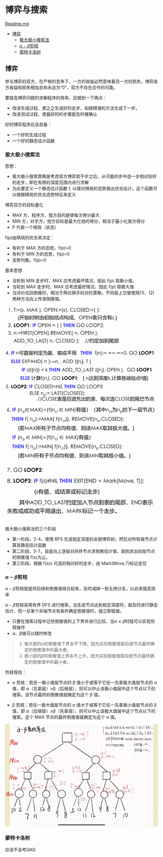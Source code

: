 # 博弈与搜索

[Readme.md](Readme.md)

<!-- vim-markdown-toc GFM -->

* [博弈](#博弈)
    * [极大极小搜索法](#极大极小搜索法)
    * [$\alpha-\beta$剪枝](#alpha-beta剪枝)
    * [蒙特卡洛树](#蒙特卡洛树)

<!-- vim-markdown-toc -->
## 博弈

参与博弈的双方，在严格的竞争下，一方的收益必然意味着另一方的损失，博弈各方收益和损失相加总和永远为“0”，双方不存在合作的可能。

要提高博弈问题的求解程序的效率，应做到一下两点：

-   改进生成过程，使之之生成好的走步，如按棋谱的方法生成下一步。
-   改进测试过程，使最好的的步骤能及时被确认

好的博弈程序应该具备：

-   一个好的生成过程
-   一个好的静态估计函数

### 极大极小搜索法

思想：

-   极大极小搜索策略是考虑双方博弈若干步之后，从可能的步中选一步相对较好的走步，即在有限的深度范围内进行求解
-   为此要定义一个静态估计函数 f, 以便对棋局的态势做出优劣估计。这个函数可以根据棋局的优劣态势特征来定义

博弈双方的目标量化

-   MAX 方，程序方，我方目的是使每次得分最大
-   MIN 方，对手方，他方目标是最大化他的得分，相当于最小化我方得分
-   P 代表一个棋局（状态）

f(p)由棋局的优劣来决定：

-   有利于 MAX 方的态势，f(p)>0
-   有利于 MIN 方的态势，f(p)<0
-   态势均衡，f(p)=0

基本思想

-   当轮到 MIN 走步时，MAX 应考虑最坏情况，因此 f(p) 取极小值。
-   当轮到 MAX 走步时，MAX 应考虑最好情况，因此 f(p) 取极大值
-   当评价往回倒推时，相当于两位棋手的对抗策略，不同层上交替使用(1)、(2)两种方法向上传递倒推值。

![](img/2021-12-16-18-35-20.png)
![](img/2021-12-16-18-35-33.png)
![](img/2021-12-16-18-35-47.png)
![](img/2021-12-16-18-36-09.png)

极大极小搜索法的三个阶段

-   第一阶段，2-4，使用 BFS 生成规定深度的全部博弈树，然后对所有端节点计算其静态估计函数
-   第二阶段，5-7，自底向上逐级对非终节点求倒推估计值，直到求出初始节点的倒推值 f(s)为止。
-   第三阶段，根据 f(s)s 可选的相对好的走步，由 Mark(Move,T)标记走位

### $\alpha-\beta$剪枝

$\alpha-\beta$剪枝就是将后继和倒推值结合起来，及时减掉一些无用分支，以此来提高效率

$\alpha-\beta$剪枝采用有界 DFS 进行搜索，当生成节点达到规定深度时，就及时进行静态估计，而一旦某个非端节点有条件确定倒推值时，就立即赋值。

-   只要在搜索过程中记住倒推值的上下界并进行比较，当$\alpha\leq \beta$时就可以实现剪枝操作
-   $\alpha、\beta$值可以随时修改

> 1.  极大层的$\alpha$的倒推值下界永不下降，因为实际倒推值取后继节点最终确定的倒推值中的最大者。
> 1.  极小层的$\beta$的倒推值上界永不上升，因为实际倒推值取后继节点最终确定的倒推值中的最小者。

剪枝规则：

-   α 剪枝：若任一极小值层节点的 β 值小于或等于它任一先辈极大值层节点的 α 值，即 α（先辈层）≥β（后继层），则可以中止该极小值层中这个节点以下的搜索。该节点最终的倒推值就确定为这个 β 值。

-   β 剪枝：若任一极大值层节点的 α 值大于或等于它任一先辈极小值层节点的 β 值，即 α（后继层）≥β（先辈层），则可以中止该极大值层中这个节点以下的搜索。这个 MAX 节点的最终倒推值就确定为这个 α 值。

![](img/2021-12-16-19-39-48.png)

### 蒙特卡洛树

应该不会考QAQ
